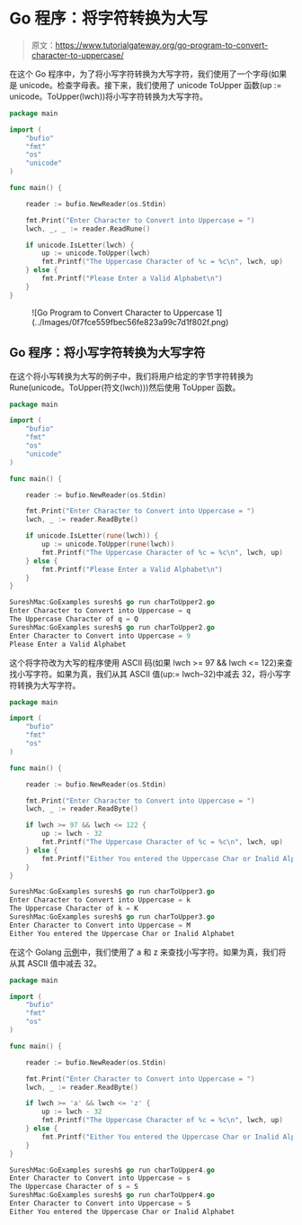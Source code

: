 # Go 程序：将字符转换为大写

> 原文：<https://www.tutorialgateway.org/go-program-to-convert-character-to-uppercase/>

在这个 Go 程序中，为了将小写字符转换为大写字符，我们使用了一个字母(如果是 unicode。检查字母表。接下来，我们使用了 unicode ToUpper 函数(up := unicode。ToUpper(lwch))将小写字符转换为大写字符。

```go
package main

import (
    "bufio"
    "fmt"
    "os"
    "unicode"
)

func main() {

    reader := bufio.NewReader(os.Stdin)

    fmt.Print("Enter Character to Convert into Uppercase = ")
    lwch, _, _ := reader.ReadRune()

    if unicode.IsLetter(lwch) {
        up := unicode.ToUpper(lwch)
        fmt.Printf("The Uppercase Character of %c = %c\n", lwch, up)
    } else {
        fmt.Printf("Please Enter a Valid Alphabet\n")
    }
}
```

<figure class="wp-block-image size-large">![Go Program to Convert Character to Uppercase 1](../Images/0f7fce559fbec56fe823a99c7d1f802f.png)</figure>

## Go 程序：将小写字符转换为大写字符

在这个将小写转换为大写的例子中，我们将用户给定的字节字符转换为 Rune(unicode。ToUpper(符文(lwch)))然后使用 ToUpper 函数。

```go
package main

import (
    "bufio"
    "fmt"
    "os"
    "unicode"
)

func main() {

    reader := bufio.NewReader(os.Stdin)

    fmt.Print("Enter Character to Convert into Uppercase = ")
    lwch, _ := reader.ReadByte()

    if unicode.IsLetter(rune(lwch)) {
        up := unicode.ToUpper(rune(lwch))
        fmt.Printf("The Uppercase Character of %c = %c\n", lwch, up)
    } else {
        fmt.Printf("Please Enter a Valid Alphabet\n")
    }
}
```

```go
SureshMac:GoExamples suresh$ go run charToUpper2.go
Enter Character to Convert into Uppercase = q
The Uppercase Character of q = Q
SureshMac:GoExamples suresh$ go run charToUpper2.go
Enter Character to Convert into Uppercase = 9
Please Enter a Valid Alphabet
```

这个将字符改为大写的程序使用 ASCII 码(如果 lwch >= 97 && lwch <= 122)来查找小写字符。如果为真，我们从其 ASCII 值(up:= lwch–32)中减去 32，将小写字符转换为大写字符。

```go
package main

import (
    "bufio"
    "fmt"
    "os"
)

func main() {

    reader := bufio.NewReader(os.Stdin)

    fmt.Print("Enter Character to Convert into Uppercase = ")
    lwch, _ := reader.ReadByte()

    if lwch >= 97 && lwch <= 122 {
        up := lwch - 32
        fmt.Printf("The Uppercase Character of %c = %c\n", lwch, up)
    } else {
        fmt.Printf("Either You entered the Uppercase Char or Inalid Alphabet\n")
    }
}
```

```go
SureshMac:GoExamples suresh$ go run charToUpper3.go
Enter Character to Convert into Uppercase = k
The Uppercase Character of k = K
SureshMac:GoExamples suresh$ go run charToUpper3.go
Enter Character to Convert into Uppercase = M
Either You entered the Uppercase Char or Inalid Alphabet
```

在这个 Golang [示例](https://www.tutorialgateway.org/go-programs/)中，我们使用了 a 和 z 来查找小写字符。如果为真，我们将从其 ASCII 值中减去 32。

```go
package main

import (
    "bufio"
    "fmt"
    "os"
)

func main() {

    reader := bufio.NewReader(os.Stdin)

    fmt.Print("Enter Character to Convert into Uppercase = ")
    lwch, _ := reader.ReadByte()

    if lwch >= 'a' && lwch <= 'z' {
        up := lwch - 32
        fmt.Printf("The Uppercase Character of %c = %c\n", lwch, up)
    } else {
        fmt.Printf("Either You entered the Uppercase Char or Inalid Alphabet\n")
    }
}
```

```go
SureshMac:GoExamples suresh$ go run charToUpper4.go
Enter Character to Convert into Uppercase = s
The Uppercase Character of s = S
SureshMac:GoExamples suresh$ go run charToUpper4.go
Enter Character to Convert into Uppercase = S
Either You entered the Uppercase Char or Inalid Alphabet
```